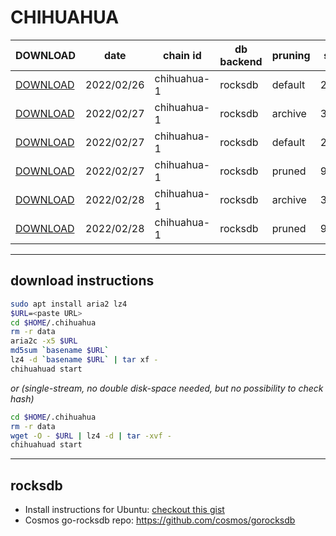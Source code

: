 # CHIHUAHUA
 
| DOWNLOAD  | date | chain id | db backend | pruning | size | file name | hash |
| --------- | ---- | -------- | ---------- | ------- | ---- | --------- | ---- |
| [DOWNLOAD](https://quicksync.ccvalidators.com/SNAPSHOTS/chihuahua-1_20220226_default.tar.lz4) | 2022/02/26 | chihuahua-1 | rocksdb | default | 242G | chihuahua-1_20220226_default.tar.lz4 | e9cc42665acfb4c4608d66861bbca0c5 |
| [DOWNLOAD](https://quicksync.ccvalidators.com/SNAPSHOTS/chihuahua-1_20220227_archive.tar.lz4) | 2022/02/27 | chihuahua-1 | rocksdb | archive | 318G | chihuahua-1_20220227_archive.tar.lz4 | fac28fdb098526e291b8fbe31999085e |
| [DOWNLOAD](https://quicksync.ccvalidators.com/SNAPSHOTS/chihuahua-1_20220227_default.tar.lz4) | 2022/02/27 | chihuahua-1 | rocksdb | default | 247G | chihuahua-1_20220227_default.tar.lz4 | 2ffce55504833edd223eefd203878e82 |
| [DOWNLOAD](https://quicksync.ccvalidators.com/SNAPSHOTS/chihuahua-1_20220227_pruned.tar.lz4) | 2022/02/27 | chihuahua-1 | rocksdb | pruned | 92G | chihuahua-1_20220227_pruned.tar.lz4 | 6d32728bff7c7c7b5e6cbad23ded963d |
| [DOWNLOAD](https://quicksync.ccvalidators.com/SNAPSHOTS/chihuahua-1_20220228_archive.tar.lz4) | 2022/02/28 | chihuahua-1 | rocksdb | archive | 323G | chihuahua-1_20220228_archive.tar.lz4 | 5d82b15c02706230d02932c5b01c8e64 |
| [DOWNLOAD](https://quicksync.ccvalidators.com/SNAPSHOTS/chihuahua-1_20220228_pruned.tar.lz4) | 2022/02/28 | chihuahua-1 | rocksdb | pruned | 94G | chihuahua-1_20220228_pruned.tar.lz4 | 57bbbd31749953bdbe4a35636318913c |
 
---
## download instructions
 
```sh
sudo apt install aria2 lz4
$URL=<paste URL>
cd $HOME/.chihuahua
rm -r data
aria2c -x5 $URL
md5sum `basename $URL`
lz4 -d `basename $URL` | tar xf -
chihuahuad start
```
*or (single-stream, no double disk-space needed, but no possibility to check hash)*
```sh
cd $HOME/.chihuahua
rm -r data
wget -O - $URL | lz4 -d | tar -xvf -
chihuahuad start
```
 
---
## rocksdb
 
- Install instructions for Ubuntu: [checkout this gist](https://gist.github.com/clemensgg/907de16baa203946633ddca462cbf597)
- Cosmos go-rocksdb repo: https://github.com/cosmos/gorocksdb
